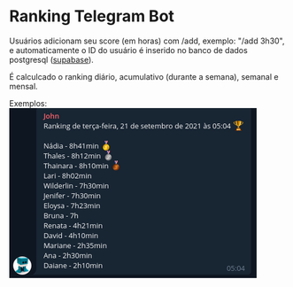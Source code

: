 # Ranking Telegram Bot

Usuários adicionam seu score (em horas) com /add, exemplo: "/add 3h30", e automaticamente o ID do usuário é inserido no banco de dados postgresql ([supabase](https://supabase.io/)).

É calculcado o ranking diário, acumulativo (durante a semana), semanal e mensal.

Exemplos:
![Ranking diário](/img/ranking-diario.png)
